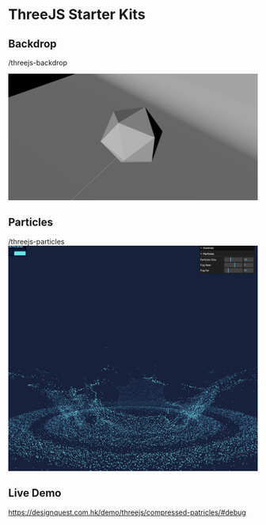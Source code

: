 # ThreeJS Starter Kits

## Backdrop
/threejs-backdrop

![](threejs-backdrop/preview.jpg)

## Particles
/threejs-particles
![](threejs-particles/preview.jpg)

## Live Demo
https://designquest.com.hk/demo/threejs/compressed-patricles/#debug
